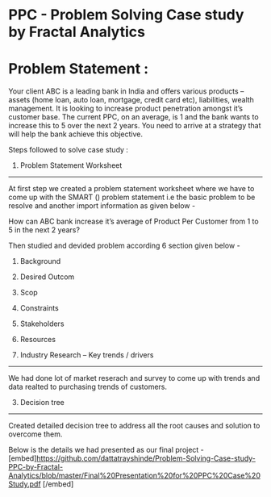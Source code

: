 # PPC - Problem Solving Case study by Fractal Analytics


# Problem Statement :

Your client ABC is a leading bank in India and offers various products – assets (home loan, auto loan, mortgage, credit card etc), liabilities, wealth management. It is looking to increase product penetration amongst it’s customer base. The current PPC, on an average, is 1 and the bank wants to increase this to 5 over the next 2 years. You need to arrive at a strategy that will help the bank achieve this objective.

Steps followed to solve case study :

1. Problem Statement Worksheet
---

At first step we created a problem statement worksheet where we have to come up with the SMART () problem statement i.e the basic problem to be resolve and another import information as given below -

How can ABC bank increase it’s average of Product Per Customer from 1 to 5 in the next 2 years?

Then studied and devided problem according 6 section given below -
1. Background
2. Desired Outcom
3. Scop
4. Constraints
5. Stakeholders
6. Resources

2. Industry Research – Key trends / drivers
---
We had done lot of market reserach and survey to come up with trends and data realted to purchasing trends of customers.


3. Decision tree
---
Created detailed decision tree to address all the root causes and solution to overcome them.

Below is the details we had presented as our final project -
[embed]https://github.com/dattatrayshinde/Problem-Solving-Case-study-PPC-by-Fractal-Analytics/blob/master/Final%20Presentation%20for%20PPC%20Case%20Study.pdf
[/embed]

